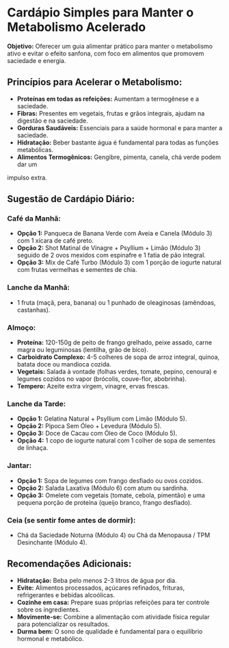 # Cardápio Simples para Manter o Metabolismo Acelerado

**Objetivo:** Oferecer um guia alimentar prático para manter o metabolismo ativo e evitar o efeito sanfona, com foco em alimentos que promovem saciedade e energia.

## Princípios para Acelerar o Metabolismo:
- **Proteínas em todas as refeições:** Aumentam a termogênese e a saciedade.
- **Fibras:** Presentes em vegetais, frutas e grãos integrais, ajudam na digestão e na saciedade.
- **Gorduras Saudáveis:** Essenciais para a saúde hormonal e para manter a saciedade.
- **Hidratação:** Beber bastante água é fundamental para todas as funções metabólicas.
- **Alimentos Termogênicos:** Gengibre, pimenta, canela, chá verde podem dar um 


impulso extra.

## Sugestão de Cardápio Diário:

### Café da Manhã:
- **Opção 1:** Panqueca de Banana Verde com Aveia e Canela (Módulo 3) com 1 xícara de café preto.
- **Opção 2:** Shot Matinal de Vinagre + Psyllium + Limão (Módulo 3) seguido de 2 ovos mexidos com espinafre e 1 fatia de pão integral.
- **Opção 3:** Mix de Café Turbo (Módulo 3) com 1 porção de iogurte natural com frutas vermelhas e sementes de chia.

### Lanche da Manhã:
- 1 fruta (maçã, pera, banana) ou 1 punhado de oleaginosas (amêndoas, castanhas).

### Almoço:
- **Proteína:** 120-150g de peito de frango grelhado, peixe assado, carne magra ou leguminosas (lentilha, grão de bico).
- **Carboidrato Complexo:** 4-5 colheres de sopa de arroz integral, quinoa, batata doce ou mandioca cozida.
- **Vegetais:** Salada à vontade (folhas verdes, tomate, pepino, cenoura) e legumes cozidos no vapor (brócolis, couve-flor, abobrinha).
- **Tempero:** Azeite extra virgem, vinagre, ervas frescas.

### Lanche da Tarde:
- **Opção 1:** Gelatina Natural + Psyllium com Limão (Módulo 5).
- **Opção 2:** Pipoca Sem Óleo + Levedura (Módulo 5).
- **Opção 3:** Doce de Cacau com Óleo de Coco (Módulo 5).
- **Opção 4:** 1 copo de iogurte natural com 1 colher de sopa de sementes de linhaça.

### Jantar:
- **Opção 1:** Sopa de legumes com frango desfiado ou ovos cozidos.
- **Opção 2:** Salada Laxativa (Módulo 6) com atum ou sardinha.
- **Opção 3:** Omelete com vegetais (tomate, cebola, pimentão) e uma pequena porção de proteína (queijo branco, frango desfiado).

### Ceia (se sentir fome antes de dormir):
- Chá da Saciedade Noturna (Módulo 4) ou Chá da Menopausa / TPM Desinchante (Módulo 4).

## Recomendações Adicionais:
- **Hidratação:** Beba pelo menos 2-3 litros de água por dia.
- **Evite:** Alimentos processados, açúcares refinados, frituras, refrigerantes e bebidas alcoólicas.
- **Cozinhe em casa:** Prepare suas próprias refeições para ter controle sobre os ingredientes.
- **Movimente-se:** Combine a alimentação com atividade física regular para potencializar os resultados.
- **Durma bem:** O sono de qualidade é fundamental para o equilíbrio hormonal e metabólico.

